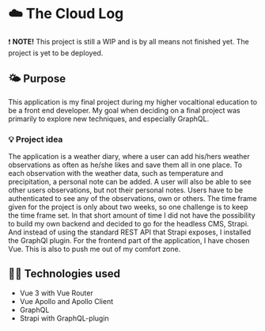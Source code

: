 # ☁️ The Cloud Log 

❗ **NOTE!** This project is still a WIP and is by all means not finished yet. The project is yet to be deployed.

## 🌤️ Purpose
This application is my final project during my higher vocaltional education to be a front end developer. My goal when deciding on a final project was primarily to explore new techniques, and especially GraphQL. 

### 💡 Project idea
The application is a weather diary, where a user can add his/hers weather observations as often as he/she likes and save them all in one place. To each observation with the weather data, such as temperature and precipitation, a personal note can be added. A user will also be able to see other users observations, but not their personal notes. Users have to be authenticated to see any of the observations, own or others. 
The time frame given for the project is only about two weeks, so one challenge is to keep the time frame set. In that short amount of time I did not have the possibility to build my own backend and decided to go for the headless CMS, Strapi. And instead of using the standard REST API that Strapi exposes, I installed the GraphQl plugin. For the frontend part of the application, I have chosen Vue. This is also to push me out of my comfort zone. 

## 👩‍💻 Technologies used
- Vue 3 with Vue Router 
- Vue Apollo and Apollo Client
- GraphQL
- Strapi with GraphQL-plugin
